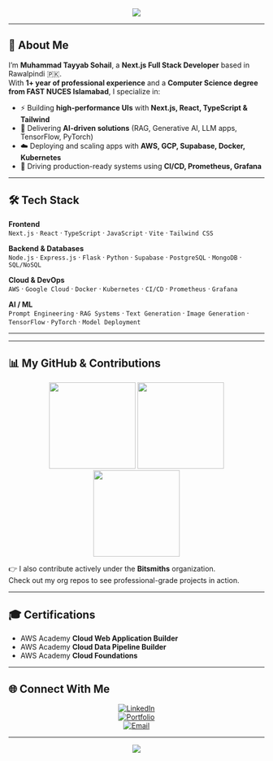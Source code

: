 <div align="center">
  <img src="https://capsule-render.vercel.app/api?type=waving&color=0:0f2027,50:203a43,100:2c5364&height=220&section=header&text=Muhammad%20Tayyab%20Sohail&fontSize=42&fontColor=ffffff&animation=fadeIn&fontAlignY=36&desc=Full%20Stack%20Developer%20%7C%20AI%20Engineer&descAlignY=60&descAlign=50" />
</div>

---

## 👋 About Me  
I’m **Muhammad Tayyab Sohail**, a **Next.js Full Stack Developer** based in Rawalpindi 🇵🇰.  
With **1+ year of professional experience** and a **Computer Science degree from FAST NUCES Islamabad**, I specialize in:  

- ⚡ Building **high-performance UIs** with **Next.js, React, TypeScript & Tailwind**  
- 🧠 Delivering **AI-driven solutions** (RAG, Generative AI, LLM apps, TensorFlow, PyTorch)  
- ☁️ Deploying and scaling apps with **AWS, GCP, Supabase, Docker, Kubernetes**  
- 🚀 Driving production-ready systems using **CI/CD, Prometheus, Grafana**  

---

## 🛠️ Tech Stack

**Frontend**  
`Next.js` · `React` · `TypeScript` · `JavaScript` · `Vite` · `Tailwind CSS`  

**Backend & Databases**  
`Node.js` · `Express.js` · `Flask` · `Python` · `Supabase` · `PostgreSQL` · `MongoDB` · `SQL/NoSQL`  

**Cloud & DevOps**  
`AWS` · `Google Cloud` · `Docker` · `Kubernetes` · `CI/CD` · `Prometheus` · `Grafana`  

**AI / ML**  
`Prompt Engineering` · `RAG Systems` · `Text Generation` · `Image Generation` · `TensorFlow` · `PyTorch` · `Model Deployment`  

---

---

## 📊 My GitHub & Contributions  

<div align="center">

<img src="https://github-readme-stats.vercel.app/api?username=TayyabSohail&show_icons=true&count_private=true&include_all_commits=true&theme=tokyonight&hide_border=true&rank_icon=github" height="170" />

<img src="https://github-readme-stats.vercel.app/api/top-langs/?username=TayyabSohail&layout=compact&langs_count=8&theme=tokyonight&hide_border=true" height="170" />

<img src="https://github-readme-streak-stats.herokuapp.com?user=TayyabSohail&theme=tokyonight&hide_border=true&border_radius=6" height="170" />

</div>

👉 I also contribute actively under the **Bitsmiths** organization.  
Check out my org repos to see professional-grade projects in action.  

---

## 🎓 Certifications  

- AWS Academy **Cloud Web Application Builder**  
- AWS Academy **Cloud Data Pipeline Builder**  
- AWS Academy **Cloud Foundations**  

---

## 🌐 Connect With Me  

<div align="center">

[![LinkedIn](https://img.shields.io/badge/LinkedIn-0A66C2?style=for-the-badge&logo=linkedin&logoColor=white)](https://www.linkedin.com/in/muhammad-tayyab-sohail/)  
[![Portfolio](https://img.shields.io/badge/Portfolio-FF6B6B?style=for-the-badge&logo=vercel&logoColor=white)](https://tayyab-portfolio-chi.vercel.app/)  
[![Email](https://img.shields.io/badge/Email-D14836?style=for-the-badge&logo=gmail&logoColor=white)](mailto:m.tayyabsohail614@gmail.com)  

</div>

---

<div align="center">
  <img src="https://capsule-render.vercel.app/api?type=waving&color=0:203a43,50:2c5364,100:0f2027&height=150&section=footer" />
</div>
